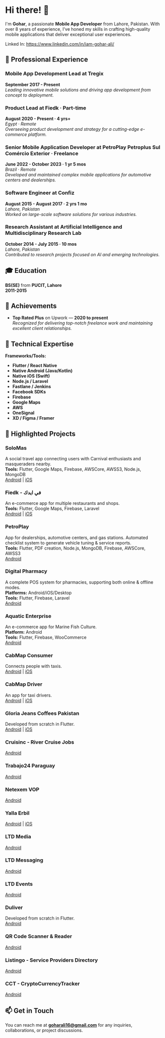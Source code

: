 # Hi there! 👋

I'm **Gohar**, a passionate **Mobile App Developer** from Lahore, Pakistan. With over 8 years of experience, I've honed my skills in crafting high-quality mobile applications that deliver exceptional user experiences.

Linked In: https://www.linkedin.com/in/iam-gohar-ali/

## 💼 Professional Experience

### **Mobile App Development Lead** at **Tregix**  
**September 2017 - Present**  
*Leading innovative mobile solutions and driving app development from concept to deployment.*

### **Product Lead** at **Fiedk** · Part-time  
**August 2020 - Present · 4 yrs+**  
*Egypt · Remote*  
*Overseeing product development and strategy for a cutting-edge e-commerce platform.*

### **Senior Mobile Application Developer** at **PetroPlay Petroplus Sul Comércio Exterior** · Freelance  
**June 2022 - October 2023 · 1 yr 5 mos**  
*Brazil · Remote*  
*Developed and maintained complex mobile applications for automotive centers and dealerships.*

### **Software Engineer** at **Confiz**  
**August 2015 - August 2017 · 2 yrs 1 mo**  
*Lahore, Pakistan*  
*Worked on large-scale software solutions for various industries.*

### **Research Assistant** at **Artificial Intelligence and Multidisciplinary Research Lab**  
**October 2014 - July 2015 · 10 mos**  
*Lahore, Pakistan*  
*Contributed to research projects focused on AI and emerging technologies.*

## 🎓 Education

**BS(SE)** from **PUCIT, Lahore**  
**2011-2015**

## 🌟 Achievements

- **Top Rated Plus** on Upwork — **2020 to present**  
*Recognized for delivering top-notch freelance work and maintaining excellent client relationships.*

## 🔧 Technical Expertise

**Frameworks/Tools:**

- **Flutter / React Native**
- **Native Android (Java/Kotlin)**
- **Native iOS (Swift)**
- **Node.js / Laravel**
- **Fastlane / Jenkins**
- **Facebook SDKs**
- **Firebase**
- **Google Maps**
- **AWS**
- **OneSignal**
- **XD / Figma / Framer**

## 📱 Highlighted Projects

### **SoloMas**  
A social travel app connecting users with Carnival enthusiasts and masqueraders nearby.  
**Tools:** Flutter, Google Maps, Firebase, AWSCore, AWSS3, Node.js, MongoDB  
[Android](https://tinyurl.com/solomas-and) | [iOS](https://tinyurl.com/solomas-ios)

### **Fiedk - في ايدك**  
An e-commerce app for multiple restaurants and shops.  
**Tools:** Flutter, Google Maps, Firebase, Laravel  
[Android](https://tinyurl.com/fiedkAndroid) | [iOS](https://tinyurl.com/fiedkios)

### **PetroPlay**  
App for dealerships, automotive centers, and gas stations. Automated checklist system to generate vehicle tuning & service reports.  
**Tools:** Flutter, PDF creation, Node.js, MongoDB, Firebase, AWSCore, AWSS3  
[Android](https://play.google.com/store/apps/details?id=com.petroplay.petroplus&hl=en)

### **Digital Pharmacy**  
A complete POS system for pharmacies, supporting both online & offline modes.  
**Platforms:** Android/iOS/Desktop  
**Tools:** Flutter, Firebase, Laravel  
[Android](https://tinyurl.com/pharmadp)

### **Aquatic Enterprise**  
An e-commerce app for Marine Fish Culture.  
**Platform:** Android  
**Tools:** Flutter, Firebase, WooCommerce  
[Android](https://tinyurl.com/aquaticent)

### **CabMap Consumer**  
Connects people with taxis.  
[Android](https://tinyurl.com/andcab) | [iOS](https://tinyurl.com/usrcab)

### **CabMap Driver**  
An app for taxi drivers.  
[Android](https://tinyurl.com/drvand) | [iOS](https://tinyurl.com/cabdrv)

### **Gloria Jeans Coffees Pakistan**  
Developed from scratch in Flutter.  
[Android](https://tinyurl.com/gjcpandroid) | [iOS](https://tinyurl.com/gjcpios)

### **Cruisinc - River Cruise Jobs**  
[Android](https://tinyurl.com/cruisinc)

### **Trabajo24 Paraguay**  
[Android](https://tinyurl.com/Trabajo24)

### **Netexem VOP**  
[Android](https://tinyurl.com/netexemapp)

### **Yalla Erbil**  
[Android](https://tinyurl.com/yallaerbil) | [iOS](https://tinyurl.com/yallaerbilios)

### **LTD Media**  
[Android](https://tinyurl.com/ltdmedand)

### **LTD Messaging**  
[Android](https://tinyurl.com/ltdmsgand)

### **LTD Events**  
[Android](https://tinyurl.com/ltdevetnsand)

### **Duliver**  
Developed from scratch in Flutter.  
[Android](https://tinyurl.com/duliver-and)

### **QR Code Scanner & Reader**  
[Android](https://tinyurl.com/qrand)

### **Listingo - Service Providers Directory**  
[Android](https://tinyurl.com/listingo-and)

### **CCT - CryptoCurrencyTracker**  
[Android](https://tinyurl.com/ccttracker)

## 📫 Get in Touch

You can reach me at **goharali16@gmail.com** for any inquiries, collaborations, or project discussions.
